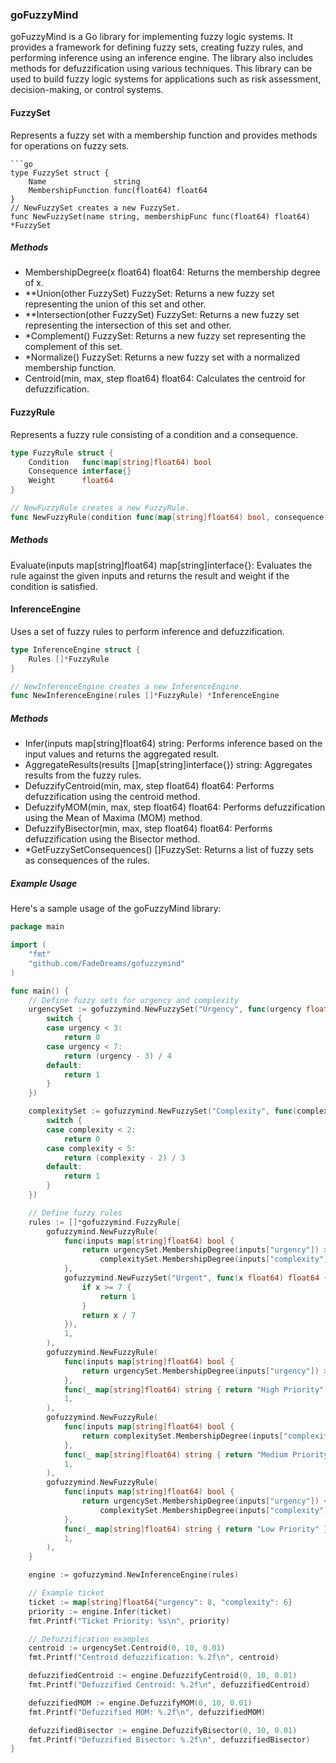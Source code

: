 ### goFuzzyMind
goFuzzyMind is a Go library for implementing fuzzy logic systems. It provides a framework for defining fuzzy sets, creating fuzzy rules, and performing inference using an inference engine. The library also includes methods for defuzzification using various techniques. This library can be used to build fuzzy logic systems for applications such as risk assessment, decision-making, or control systems.

#### FuzzySet
Represents a fuzzy set with a membership function and provides methods for operations on fuzzy sets.

```
```go
type FuzzySet struct {
    Name               string
    MembershipFunction func(float64) float64
}
// NewFuzzySet creates a new FuzzySet.
func NewFuzzySet(name string, membershipFunc func(float64) float64) *FuzzySet
```

##### Methods
- MembershipDegree(x float64) float64: Returns the membership degree of x.
- **Union(other FuzzySet) FuzzySet: Returns a new fuzzy set representing the union of this set and other.
- **Intersection(other FuzzySet) FuzzySet: Returns a new fuzzy set representing the intersection of this set and other.
- *Complement() FuzzySet: Returns a new fuzzy set representing the complement of this set.
- *Normalize() FuzzySet: Returns a new fuzzy set with a normalized membership function.
- Centroid(min, max, step float64) float64: Calculates the centroid for defuzzification.
#### FuzzyRule
Represents a fuzzy rule consisting of a condition and a consequence.

```go
type FuzzyRule struct {
    Condition   func(map[string]float64) bool
    Consequence interface{}
    Weight      float64
}

// NewFuzzyRule creates a new FuzzyRule.
func NewFuzzyRule(condition func(map[string]float64) bool, consequence interface{}, weight float64) *FuzzyRule
```
##### Methods
Evaluate(inputs map[string]float64) map[string]interface{}: Evaluates the rule against the given inputs and returns the result and weight if the condition is satisfied.

#### InferenceEngine
Uses a set of fuzzy rules to perform inference and defuzzification.

```go
type InferenceEngine struct {
    Rules []*FuzzyRule
}

// NewInferenceEngine creates a new InferenceEngine.
func NewInferenceEngine(rules []*FuzzyRule) *InferenceEngine
```
##### Methods
- Infer(inputs map[string]float64) string: Performs inference based on the input values and returns the aggregated result.
- AggregateResults(results []map[string]interface{}) string: Aggregates results from the fuzzy rules.
- DefuzzifyCentroid(min, max, step float64) float64: Performs defuzzification using the centroid method.
- DefuzzifyMOM(min, max, step float64) float64: Performs defuzzification using the Mean of Maxima (MOM) method.
- DefuzzifyBisector(min, max, step float64) float64: Performs defuzzification using the Bisector method.
- *GetFuzzySetConsequences() []FuzzySet: Returns a list of fuzzy sets as consequences of the rules.

##### Example Usage
Here's a sample usage of the goFuzzyMind library:

```go
package main

import (
    "fmt"
    "github.com/FadeDreams/gofuzzymind"
)

func main() {
    // Define fuzzy sets for urgency and complexity
    urgencySet := gofuzzymind.NewFuzzySet("Urgency", func(urgency float64) float64 {
        switch {
        case urgency < 3:
            return 0
        case urgency < 7:
            return (urgency - 3) / 4
        default:
            return 1
        }
    })

    complexitySet := gofuzzymind.NewFuzzySet("Complexity", func(complexity float64) float64 {
        switch {
        case complexity < 2:
            return 0
        case complexity < 5:
            return (complexity - 2) / 3
        default:
            return 1
        }
    })

    // Define fuzzy rules
    rules := []*gofuzzymind.FuzzyRule{
        gofuzzymind.NewFuzzyRule(
            func(inputs map[string]float64) bool {
                return urgencySet.MembershipDegree(inputs["urgency"]) > 0.7 &&
                    complexitySet.MembershipDegree(inputs["complexity"]) > 0.7
            },
            gofuzzymind.NewFuzzySet("Urgent", func(x float64) float64 {
                if x >= 7 {
                    return 1
                }
                return x / 7
            }),
            1,
        ),
        gofuzzymind.NewFuzzyRule(
            func(inputs map[string]float64) bool {
                return urgencySet.MembershipDegree(inputs["urgency"]) > 0.5
            },
            func(_ map[string]float64) string { return "High Priority" },
            1,
        ),
        gofuzzymind.NewFuzzyRule(
            func(inputs map[string]float64) bool {
                return complexitySet.MembershipDegree(inputs["complexity"]) > 0.5
            },
            func(_ map[string]float64) string { return "Medium Priority" },
            1,
        ),
        gofuzzymind.NewFuzzyRule(
            func(inputs map[string]float64) bool {
                return urgencySet.MembershipDegree(inputs["urgency"]) <= 0.5 &&
                    complexitySet.MembershipDegree(inputs["complexity"]) <= 0.5
            },
            func(_ map[string]float64) string { return "Low Priority" },
            1,
        ),
    }

    engine := gofuzzymind.NewInferenceEngine(rules)

    // Example ticket
    ticket := map[string]float64{"urgency": 8, "complexity": 6}
    priority := engine.Infer(ticket)
    fmt.Printf("Ticket Priority: %s\n", priority)

    // Defuzzification examples
    centroid := urgencySet.Centroid(0, 10, 0.01)
    fmt.Printf("Centroid defuzzification: %.2f\n", centroid)

    defuzzifiedCentroid := engine.DefuzzifyCentroid(0, 10, 0.01)
    fmt.Printf("Defuzzified Centroid: %.2f\n", defuzzifiedCentroid)

    defuzzifiedMOM := engine.DefuzzifyMOM(0, 10, 0.01)
    fmt.Printf("Defuzzified MOM: %.2f\n", defuzzifiedMOM)

    defuzzifiedBisector := engine.DefuzzifyBisector(0, 10, 0.01)
    fmt.Printf("Defuzzified Bisector: %.2f\n", defuzzifiedBisector)
}
```
